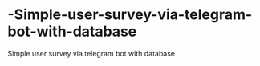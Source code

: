 # -Simple-user-survey-via-telegram-bot-with-database
 Simple user survey via telegram bot with database
